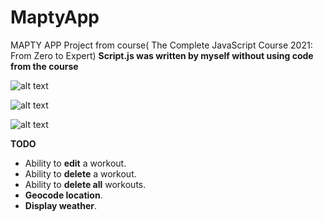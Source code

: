 # MaptyApp
MAPTY APP Project from course( The Complete JavaScript Course 2021: From Zero to Expert)
**Script.js was written by myself without using code from the course**

![alt text](https://i.ibb.co/7yDT0hp/image.png)

![alt text](https://i.ibb.co/sJYKHGR/1.png)

![alt text](https://i.ibb.co/VBFpcks/2.png)

**TODO**
- Ability to **edit** a workout.
- Ability to **delete** a workout.
- Ability to **delete all**  workouts.
- **Geocode location**.
- **Display weather**.
